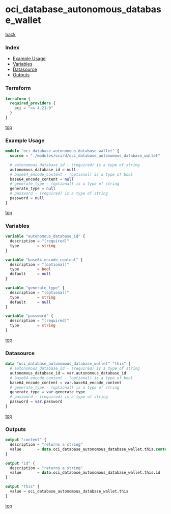 # oci_database_autonomous_database_wallet

[back](../oci.md)

### Index

- [Example Usage](#example-usage)
- [Variables](#variables)
- [Datasource](#datasource)
- [Outputs](#outputs)

### Terraform

```terraform
terraform {
  required_providers {
    oci = ">= 4.21.0"
  }
}
```

[top](#index)

### Example Usage

```terraform
module "oci_database_autonomous_database_wallet" {
  source = "./modules/oci/d/oci_database_autonomous_database_wallet"

  # autonomous_database_id - (required) is a type of string
  autonomous_database_id = null
  # base64_encode_content - (optional) is a type of bool
  base64_encode_content = null
  # generate_type - (optional) is a type of string
  generate_type = null
  # password - (required) is a type of string
  password = null
}
```

[top](#index)

### Variables

```terraform
variable "autonomous_database_id" {
  description = "(required)"
  type        = string
}

variable "base64_encode_content" {
  description = "(optional)"
  type        = bool
  default     = null
}

variable "generate_type" {
  description = "(optional)"
  type        = string
  default     = null
}

variable "password" {
  description = "(required)"
  type        = string
}
```

[top](#index)

### Datasource

```terraform
data "oci_database_autonomous_database_wallet" "this" {
  # autonomous_database_id - (required) is a type of string
  autonomous_database_id = var.autonomous_database_id
  # base64_encode_content - (optional) is a type of bool
  base64_encode_content = var.base64_encode_content
  # generate_type - (optional) is a type of string
  generate_type = var.generate_type
  # password - (required) is a type of string
  password = var.password
}
```

[top](#index)

### Outputs

```terraform
output "content" {
  description = "returns a string"
  value       = data.oci_database_autonomous_database_wallet.this.content
}

output "id" {
  description = "returns a string"
  value       = data.oci_database_autonomous_database_wallet.this.id
}

output "this" {
  value = oci_database_autonomous_database_wallet.this
}
```

[top](#index)